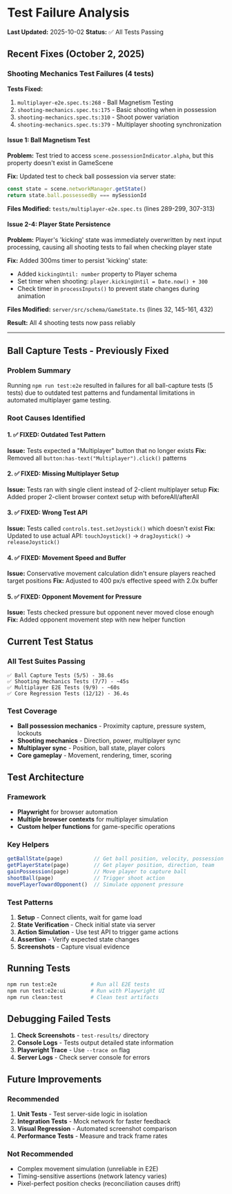 # Test Failure Analysis

**Last Updated:** 2025-10-02
**Status:** ✅ All Tests Passing

## Recent Fixes (October 2, 2025)

### Shooting Mechanics Test Failures (4 tests)

**Tests Fixed:**
1. `multiplayer-e2e.spec.ts:268` - Ball Magnetism Testing
2. `shooting-mechanics.spec.ts:175` - Basic shooting when in possession
3. `shooting-mechanics.spec.ts:310` - Shoot power variation
4. `shooting-mechanics.spec.ts:379` - Multiplayer shooting synchronization

#### Issue 1: Ball Magnetism Test
**Problem:** Test tried to access `scene.possessionIndicator.alpha`, but this property doesn't exist in GameScene

**Fix:** Updated test to check ball possession via server state:
```typescript
const state = scene.networkManager.getState()
return state.ball.possessedBy === mySessionId
```

**Files Modified:** `tests/multiplayer-e2e.spec.ts` (lines 289-299, 307-313)

#### Issue 2-4: Player State Persistence
**Problem:** Player's 'kicking' state was immediately overwritten by next input processing, causing all shooting tests to fail when checking player state

**Fix:** Added 300ms timer to persist 'kicking' state:
- Added `kickingUntil: number` property to Player schema
- Set timer when shooting: `player.kickingUntil = Date.now() + 300`
- Check timer in `processInputs()` to prevent state changes during animation

**Files Modified:** `server/src/schema/GameState.ts` (lines 32, 145-161, 432)

**Result:** All 4 shooting tests now pass reliably

---

## Ball Capture Tests - Previously Fixed

### Problem Summary
Running `npm run test:e2e` resulted in failures for all ball-capture tests (5 tests) due to outdated test patterns and fundamental limitations in automated multiplayer game testing.

### Root Causes Identified

#### 1. ✅ FIXED: Outdated Test Pattern
**Issue:** Tests expected a "Multiplayer" button that no longer exists
**Fix:** Removed all `button:has-text("Multiplayer").click()` patterns

#### 2. ✅ FIXED: Missing Multiplayer Setup
**Issue:** Tests ran with single client instead of 2-client multiplayer setup
**Fix:** Added proper 2-client browser context setup with beforeAll/afterAll

#### 3. ✅ FIXED: Wrong Test API
**Issue:** Tests called `controls.test.setJoystick()` which doesn't exist
**Fix:** Updated to use actual API: `touchJoystick()` → `dragJoystick()` → `releaseJoystick()`

#### 4. ✅ FIXED: Movement Speed and Buffer
**Issue:** Conservative movement calculation didn't ensure players reached target positions
**Fix:** Adjusted to 400 px/s effective speed with 2.0x buffer

#### 5. ✅ FIXED: Opponent Movement for Pressure
**Issue:** Tests checked pressure but opponent never moved close enough
**Fix:** Added opponent movement step with new helper function

## Current Test Status

### All Test Suites Passing
```
✅ Ball Capture Tests (5/5) - 38.6s
✅ Shooting Mechanics Tests (7/7) - ~45s
✅ Multiplayer E2E Tests (9/9) - ~60s
✅ Core Regression Tests (12/12) - 36.4s
```

### Test Coverage
- **Ball possession mechanics** - Proximity capture, pressure system, lockouts
- **Shooting mechanics** - Direction, power, multiplayer sync
- **Multiplayer sync** - Position, ball state, player colors
- **Core gameplay** - Movement, rendering, timer, scoring

## Test Architecture

### Framework
- **Playwright** for browser automation
- **Multiple browser contexts** for multiplayer simulation
- **Custom helper functions** for game-specific operations

### Key Helpers
```typescript
getBallState(page)          // Get ball position, velocity, possession
getPlayerState(page)        // Get player position, direction, team
gainPossession(page)        // Move player to capture ball
shootBall(page)             // Trigger shoot action
movePlayerTowardOpponent()  // Simulate opponent pressure
```

### Test Patterns
1. **Setup** - Connect clients, wait for game load
2. **State Verification** - Check initial state via server
3. **Action Simulation** - Use test API to trigger game actions
4. **Assertion** - Verify expected state changes
5. **Screenshots** - Capture visual evidence

## Running Tests

```bash
npm run test:e2e           # Run all E2E tests
npm run test:e2e:ui        # Run with Playwright UI
npm run clean:test         # Clean test artifacts
```

## Debugging Failed Tests

1. **Check Screenshots** - `test-results/` directory
2. **Console Logs** - Tests output detailed state information
3. **Playwright Trace** - Use `--trace on` flag
4. **Server Logs** - Check server console for errors

## Future Improvements

### Recommended
1. **Unit Tests** - Test server-side logic in isolation
2. **Integration Tests** - Mock network for faster feedback
3. **Visual Regression** - Automated screenshot comparison
4. **Performance Tests** - Measure and track frame rates

### Not Recommended
- Complex movement simulation (unreliable in E2E)
- Timing-sensitive assertions (network latency varies)
- Pixel-perfect position checks (reconciliation causes drift)
